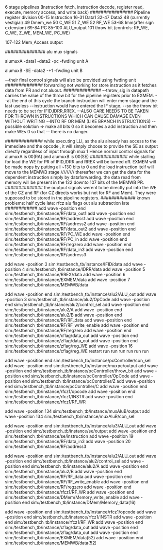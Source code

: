 6 stage pipelines (Instruction fetch, instruction decode, register  read,  execute,  memory  access, and  write  back)
################
Pipeline register division
00-15  Instruction
16-31  Data1
32-47  Data2
48  (currently vestigial)
49     Dmem_we
50     C_WE
51     Z_WE
52     RF_WE
53-68  Imm(after sign extension)
69-84  PC
85-100 ALU_output
101    throw bit (controls: RF_WE, C_WE, Z_WE, MEM_WE, PC_WE)

107-122 Mem_Access output 

###############
alu mux signals

alumuxA
-data1
-data2
-pc
-fwding unit A

alumuxB
-SE
-data2
-+1
-fwding unit B

--their final control signals will also be provided using fwding unit
##############
forwarding  not working for store instruction as it fetches data from PR and not aluout.
##############
--throw_sig in datapath carries the value of the throw bit for the pipeline registers prior to EXMEM.
    --at the end of this cycle the branch instruction will enter mem stage and the last useless
    --instruction would have entered the IF stage.
    --so the throw bit needs to be set for IFID,IDRR,RREX.
    --ALSO CARE NEEDS TO BE TAKEN FOR THROWN INSTRUCTIONS WHICH CAN CAUSE DAMAGE EVEN WITHOUT WRITING 
    --INTO RF OR MEM (LIKE BRANCH INSTRUCTIONS)
    --possible solution => make all bits 0 so it becomes a add instruction and then make WEs 0 so that 
    -- there is no danger.

##############
while executing LLI, as the alu already has access to the immediate and the opcode , it will simply choose to provide the SE as output directly regardless of input through mux 1
Hence normal control signals for alumuxA is 00(RA) and alumuxB is 00(SE)
##############
while stalling for load 
the WE for PR of IFID,IDRR and RREX will be turned off.
EXMEM will be made nops by putting all ~130 bits to 0
and the load instruction itelf will move to the MEMWB stage
/////////
thereafter we can get the data for the dependent instruction simply by dataforwarding.
the data read from memory will be present in the 122 downto 107 bits of the MEMWB PR.
##############
the ouptput signals werent to be directly put into the WE of the CZ and RF (for CZ directs works but not for RF and Mem). They were supposed to be stored in the pipeline registers.
#############
known problems:
    half cycle late:
        rfcz
        alu flags out 
        alu subtraction late 
############
add wave -position end  sim:/testbench_tb/instance/RF/data_out1
add wave -position end  sim:/testbench_tb/instance/RF/address1
add wave -position end  sim:/testbench_tb/instance/RF/address2
add wave -position end  sim:/testbench_tb/instance/RF/data_out2
add wave -position end  sim:/testbench_tb/instance/RF/PC_WE
add wave -position end  sim:/testbench_tb/instance/RF/PC_in
add wave -position end  sim:/testbench_tb/instance/RF/regzero
add wave -position end  sim:/testbench_tb/instance/RF/data_in3
add wave -position end  sim:/testbench_tb/instance/RF/address3

add wave -position 3  sim:/testbench_tb/instance/IFID/data
add wave -position 4  sim:/testbench_tb/instance/IDRR/data
add wave -position 5 sim:/testbench_tb/instance/RREX/data
add wave -position 6 sim:/testbench_tb/instance/EXMEM/data
add wave -position 7 sim:/testbench_tb/instance/MEMWB/data

add wave -position end  sim:/testbench_tb/instance/alu2/ALU_out
add wave -position 3  sim:/testbench_tb/instance/alu2/OpCode
add wave -position end  sim:/testbench_tb/instance/alu2/control_sel
add wave -position end  sim:/testbench_tb/instance/alu2/A
add wave -position end  sim:/testbench_tb/instance/alu2/B
add wave -position end  sim:/testbench_tb/instance/RF/RF_data
add wave -position end  sim:/testbench_tb/instance/RF/RF_write_enable
add wave -position end  sim:/testbench_tb/instance/RF/regzero
add wave -position end  sim:/testbench_tb/instance/cflag/data_out
add wave -position end  sim:/testbench_tb/instance/zflag/data_out
add wave -position end  sim:/testbench_tb/instance/zflag/reg_WE
add wave -position 16  sim:/testbench_tb/instance/cflag/reg_WE
restart
run
run
run
run
run
run


add wave -position end  sim:/testbench_tb/instance/pcController/con_sel
add wave -position end  sim:/testbench_tb/instance/muxpc/output
add wave -position end  sim:/testbench_tb/instance/pcController/throw_bit
add wave -position end  sim:/testbench_tb/instance/pcController/OpCode
add wave -position end  sim:/testbench_tb/instance/pcController/Z
add wave -position end  sim:/testbench_tb/instance/pcController/C
add wave -position end  sim:/testbench_tb/instance/rfcz1/opcode
add wave -position end  sim:/testbench_tb/instance/rfcz1/INSTR
add wave -position end  sim:/testbench_tb/instance/rfcz1/RF_WR

add wave -position 134  sim:/testbench_tb/instance/muxAluB/output
add wave -position 134  sim:/testbench_tb/instance/muxAluB/con_sel

add wave -position end  sim:/testbench_tb/instance/alu3/ALU_out
add wave -position end  sim:/testbench_tb/instance/se/output
add wave -position end  sim:/testbench_tb/instance/se/instruction
add wave -position 19  sim:/testbench_tb/instance/RF/data_in3
add wave -position 20  sim:/testbench_tb/instance/RF/address3


add wave -position end  sim:/testbench_tb/instance/alu2/ALU_out
add wave -position end  sim:/testbench_tb/instance/alu2/control_sel
add wave -position end  sim:/testbench_tb/instance/alu2/A
add wave -position end  sim:/testbench_tb/instance/alu2/B
add wave -position end  sim:/testbench_tb/instance/RF/RF_data
add wave -position end  sim:/testbench_tb/instance/RF/RF_write_enable
add wave -position end  sim:/testbench_tb/instance/RF/regzero
add wave -position end  sim:/testbench_tb/instance/rfcz1/RF_WR
add wave -position end  sim:/testbench_tb/instance/DMem/Memory_write_enable
add wave -position end  sim:/testbench_tb/instance/DMem/Memory_data(16)


add wave -position end  sim:/testbench_tb/instance/rfcz1/opcode
add wave -position end  sim:/testbench_tb/instance/rfcz1/INSTR
add wave -position end  sim:/testbench_tb/instance/rfcz1/RF_WR
add wave -position end  sim:/testbench_tb/instance/cflag/data_out
add wave -position end  sim:/testbench_tb/instance/zflag/data_out
add wave -position end  sim:/testbench_tb/instance/EXMEM/data(52)
add wave -position end  sim:/testbench_tb/instance/MEMWB/data(52)

